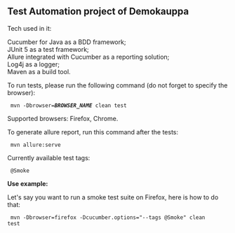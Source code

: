 <h2>Test Automation project of Demokauppa </h2>

Tech used in it:

Cucumber for Java as a BDD framework;<br> 
JUnit 5 as a test framework;<br>
Allure integrated with Cucumber as a reporting solution;<br>
Log4j as a logger;<br>
Maven as a build tool.

To run tests, please run the following command (do not forget to specify the browser):

<code> mvn -Dbrowser=<b><i>BROWSER_NAME</i></b> clean test </code>

Supported browsers: Firefox, Chrome.

To generate allure report, run this command after the tests:

<code> mvn allure:serve </code>

Currently available test tags:

<code> @Smoke </code>

<b>Use example:</b>

Let's say you want to run a smoke test suite on Firefox, here is how to do that:

<code> mvn -Dbrowser=firefox -Dcucumber.options="--tags @Smoke" clean test </code>
